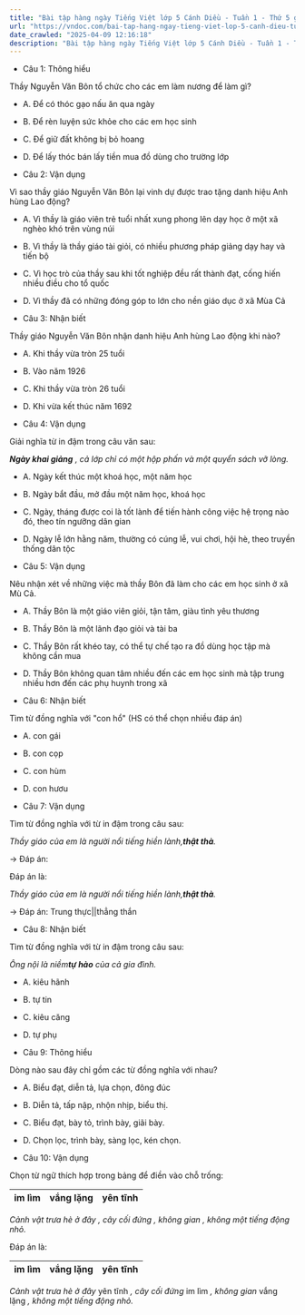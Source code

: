 ```yaml
---
title: "Bài tập hàng ngày Tiếng Việt lớp 5 Cánh Diều - Tuần 1 - Thứ 5 gồm các câu hỏi tổng hợp nội dung Đọc hiểu văn bản và Luyện từ và câu được học ở Tuần 1 trong chương trình Tiếng Việt lớp 5 Tập 1 Cánh Diều"
url: "https://vndoc.com/bai-tap-hang-ngay-tieng-viet-lop-5-canh-dieu-tuan-1-thu-5-326108"
date_crawled: "2025-04-09 12:16:18"
description: "Bài tập hàng ngày Tiếng Việt lớp 5 Cánh Diều - Tuần 1 - Thứ 5 gồm các câu hỏi tổng hợp nội dung Đọc hiểu văn bản và Luyện từ và câu được học ở Tuần 1 trong chương trình Tiếng Việt lớp 5 Tập 1 Cánh Diều"
---
```


* Câu 1:  Thông hiểu

Thầy Nguyễn Văn Bôn tổ chức cho các em làm nương để làm gì?

  * A. Để có thóc gạo nấu ăn qua ngày 
  * B. Để rèn luyện sức khỏe cho các em học sinh 
  * C. Để giữ đất không bị bỏ hoang 
  * D. Để lấy thóc bán lấy tiền mua đồ dùng cho trường lớp 



* Câu 2:  Vận dụng

Vì sao thầy giáo Nguyễn Văn Bôn lại vinh dự được trao tặng danh hiệu Anh hùng Lao động?

  * A. Vì thầy là giáo viên trẻ tuổi nhất xung phong lên dạy học ở một xã nghèo khó trên vùng núi 
  * B. Vì thầy là thầy giáo tài giỏi, có nhiều phương pháp giảng dạy hay và tiến bộ 
  * C. Vì học trò của thầy sau khi tốt nghiệp đều rất thành đạt, cống hiến nhiều điều cho tổ quốc 
  * D. Vì thầy đã có những đóng góp to lớn cho nền giáo dục ở xã Mùa Cả 



* Câu 3:  Nhận biết

Thầy giáo Nguyễn Văn Bôn nhận danh hiệu Anh hùng Lao động khi nào?

  * A. Khi thầy vừa tròn 25 tuổi 
  * B. Vào năm 1926 
  * C. Khi thầy vừa tròn 26 tuổi 
  * D. Khi vừa kết thúc năm 1692 



* Câu 4:  Vận dụng

Giải nghĩa từ in đậm trong câu văn sau:

_**Ngày khai giảng** , cả lớp chỉ có một hộp phấn và một quyển sách vỡ lòng._

  * A. Ngày kết thúc một khoá học, một năm học 
  * B. Ngày bắt đầu, mở đầu một năm học, khoá học 
  * C. Ngày, tháng được coi là tốt lành để tiến hành công việc hệ trọng nào đó, theo tín ngưỡng dân gian 
  * D. Ngày lễ lớn hằng năm, thường có cúng lễ, vui chơi, hội hè, theo truyền thống dân tộc 



* Câu 5:  Vận dụng

Nêu nhận xét về những việc mà thầy Bôn đã làm cho các em học sinh ở xã Mù Cả.

  * A. Thầy Bôn là một giáo viên giỏi, tận tâm, giàu tình yêu thương 
  * B. Thầy Bôn là một lãnh đạo giỏi và tài ba 
  * C. Thầy Bôn rất khéo tay, có thể tự chế tạo ra đồ dùng học tập mà không cần mua 
  * D. Thầy Bôn không quan tâm nhiều đến các em học sinh mà tập trung nhiều hơn đến các phụ huynh trong xã 



* Câu 6:  Nhận biết

Tìm từ đồng nghĩa với "con hổ" (HS có thể chọn nhiều đáp án)

  * A. con gái 
  * B. con cọp 
  * C. con hùm 
  * D. con hươu 



* Câu 7:  Vận dụng

Tìm từ đồng nghĩa với từ in đậm trong câu sau:

_Thầy giáo của em là người nổi tiếng hiền lành,**thật thà**._

→ Đáp án: 

Đáp án là:

_Thầy giáo của em là người nổi tiếng hiền lành,**thật thà**._

→ Đáp án: Trung thực||thẳng thắn

* Câu 8:  Nhận biết

Tìm từ đồng nghĩa với từ in đậm trong câu sau:

_Ông nội là niềm**tự hào** của cả gia đình._

  * A. kiêu hãnh 
  * B. tự tin 
  * C. kiêu căng 
  * D. tự phụ 



* Câu 9:  Thông hiểu

Dòng nào sau đây chỉ gồm các từ đồng nghĩa với nhau?

  * A. Biểu đạt, diễn tả, lựa chọn, đông đúc 
  * B. Diễn tả, tấp nập, nhộn nhịp, biểu thị. 
  * C. Biểu đạt, bày tỏ, trình bày, giãi bày. 
  * D. Chọn lọc, trình bày, sàng lọc, kén chọn. 



* Câu 10:  Vận dụng

Chọn từ ngữ thích hợp trong bảng để điền vào chỗ trống:

im lìm| vắng lặng| yên tĩnh  
---|---|---  
  
 _Cảnh vật trưa hè ở đây_ _, cây cối đứng_ _, không gian_ _, không một tiếng động nhỏ._

Đáp án là:

im lìm| vắng lặng| yên tĩnh  
---|---|---  
  
 _Cảnh vật trưa hè ở đây_ yên tĩnh _, cây cối đứng_ im lìm _, không gian_ vắng lặng _, không một tiếng động nhỏ._
